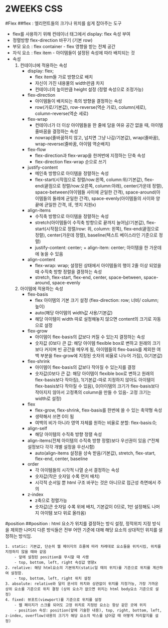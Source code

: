 # 2WEEKS CSS

#Flex
##flex : 엘리먼트들의 크기나 위치를 쉽게 잡아주는 도구

- flex를 사용하기 위해 컨테이너 태그에서 display: flex 속성 부여
- 정렬방향 flex-direction 바꾸기 (기본 row)
- 부모 요소 : flex container - flex 영향을 받는 전체 공간
- 자식 요소 : flex item - 아이템들이 설정된 속성에 따라 배치되는 것
- 속성
  1. 컨테이너에 적용하는 속성
     - display: flex;
       - flex item들 가로 방향으로 배치
       - 자신이 가진 내용물의 width만큼 차지
       - 컨테이너의 높이만큼 height 설정 (정렬 속성으로 조정가능)
     - flex-direction
       - 아이템들이 배치되는 축의 방향을 결정하는 속성
       - row(가로/기본값), row-reverse(역순 가로), column(세로), column-reverse(역순 세로)
     - flex-wrap
       - 컨테이너가 더 이상 아이템들을 한 줄에 담을 여유 공간 없을 때, 아이템 줄바꿈을 결정하는 속성
       - nowrap(줄바꿈하지 않고, 넘치면 그냥 나감/기본값), wrap(줄바꿈), wrap-reverse(줄바꿈, 아이템 역순배치)
     - flex-flow
       - flex-direction과 flex-wrap을 한꺼번에 지정하는 단축 속성
       - flex-direction flex-wrap 순으로 쓰기
     - justify-content
       - 메인축 방향으로 아이템을 정렬하는 속성
       - flex-start(시작점으로 정렬/row:왼쪽, column:위/기본값), flex-end(끝점으로 정렬/row:오른쪽, column:아래), center(가운데 정렬), space-between(아이템들 사이에 균일한 간격), space-around(아이템들의 둘레에 균일한 간격), space-evenly(아이템들의 사이와 양 끝에 균일한 간격, IE, 엣지 지원x)
     - align-items
       - 수직축 방향으로 아이템을 정렬하는 속성
       - stretch(아이템들이 수직축 방향으로 끝까지 늘어남/기본값), flex-start(시작점으로 정렬/row: 위, column: 왼쪽), flex-end(끝점으로 정렬), center(가운데 정렬), baseline(텍스트 베이스라인 기준으로 정렬)
       - justify-content: center; + align-item: center; 아이템을 한 가운데에 놓을 수 있음
     - align-content
       - flex-wrap: wrap; 설정된 상태에서 아이템들의 행이 2줄 이상 되었을 때 수직축 방향 정렬을 결정하는 속성
       - stretch, flex-start, flex-end, center, space-between, space-around, space-evenly
  2. 아이템에 적용하는 속성
     - flex-basis
       - flex 아이템의 기본 크기 설정 (flex-direction: row; 너비/ column; 높이)
       - auto(해당 아이템의 width값 사용/기본값)
       - 해당 아이템이 width 따로 설정해놓지 않으면 content의 크기로 자동으로 설정
     - flex-grow
       - 아이템이 flex-basis의 값보다 커질 수 있는지 결정하는 속성
       - 숫자값 (0보다 큰 값: 해당 아이템 flexible box로 변하고 원래의 크기보다 커지며 빈 공간을 메우게 됨, 아이템들의 flex-basis를 제외한 여백 부분을 flex-grow에 지정된 숫자의 비율로 나누어 가짐), 0(기본값)
     - flex-shrink
       - 아이템이 flex-basis의 값보다 작아질 수 있는지를 결정
       - 숫자값(0보다 큰 값: 해당 아이템이 flexible box로 변하고 원래의 flex-basis보다 작아짐), 1(기본값-따로 지정하지 않아도 아이템이 flex-basis보다 작아질 수 있음), 0(아이템의 크기가 flex-basis보다 작아지지 않아서 고정폭의 column을 만들 수 있음- 고정 크기는 width로 설정)
     - flex
       - flex-grow, flex-shrink, flex-basis를 한번에 쓸 수 있는 축약형 속성
       - 생략해서 쓰면 0이 됨
       - 여백의 비가 아니라 영역 자체를 원하는 비율로 분할: flex-basis:0;
     - align-self
       - 해당 아이템의 수직축 방향 정렬 속성
     - align-items(전체 아이템의 수직축 방향 정렬)보다 우선권이 있음 (\*전체 설정보다 각각 개별 설정을 우선시함)
       - auto(align-items 설정을 상속 받음/기본값), stretch, flex-start, flex-end, center, baseline
     - order
       - 각 아이템들의 시각적 나열 순서 결정하는 속성
       - 숫자값(작은 숫자일 수록 먼저 배치)
       - 시각적 순서일 뿐 html 구조 바꾸는 것은 아니므로 접근성 측면에서 주의
     - z-index
       - z축으로 정렬가능
       - 숫자값(큰 숫자일 수록 위에 배치, 기본값이 0므로, 1만 설정해도 나머지 아이템 보다 위로 올라옴)

#position
##position : html 요소가 위치를 결정하는 방식 설정, 정적위치 지정 방식을 제외한 나머지 다른 방식들은 전부 어떤 기준에 대해 해당 요소의 상대적인 위치를 설정하는 방식임.

    1. static: 기본값, 단순히 웹 페이지의 흐름에 따라 차례대로 요소들을 위치시킴, 위치를 지정하지 않을 때와 같음
        - 앞에 설정된 position을 무시할 때 사용
        - top, bottom, left, right 속성값 영향x
    2. relative: 해당 html요소의 기본위치(static일 때의 위치)를 기준으로 위치를 계산하여 설정함.
        - top, bottom, left, right 위치 설정
    3. absolute: relative와 달리 문서의 위치와 상관없이 위치를 지정가능, 가장 가까운 상위 요소를 기준으로 위치 결정 (상위 요소가 없으면 위치는 html body요소 기준으로 설정)
    4. fixed: 뷰포트(viewport)를 기준으로 위치를 설정
        - 웹 페이지가 스크롤 되어도 고정 위치로 지정된 요소는 항상 같은 곳에 위치
        - position 속성: position(앞에 기술한 내용), top, right, bottom, left, z-index, overflow(내용의 크기가 해당 요소의 박스를 넘어갈 때 어떻게 처리할지를 설정)
